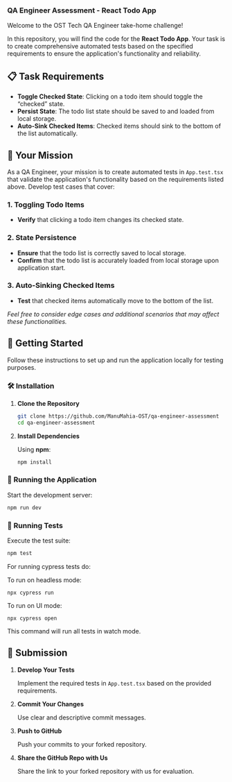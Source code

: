 
### QA Engineer Assessment - React Todo App

Welcome to the OST Tech QA Engineer take-home challenge!

In this repository, you will find the code for the **React Todo App**. Your task is to create comprehensive automated tests based on the specified requirements to ensure the application's functionality and reliability.

## 📋 Task Requirements

- **Toggle Checked State**: Clicking on a todo item should toggle the “checked” state.
- **Persist State**: The todo list state should be saved to and loaded from local storage.
- **Auto-Sink Checked Items**: Checked items should sink to the bottom of the list automatically.

## 🎯 Your Mission

As a QA Engineer, your mission is to create automated tests in `App.test.tsx` that validate the application's functionality based on the requirements listed above. Develop test cases that cover:

### 1. Toggling Todo Items
- **Verify** that clicking a todo item changes its checked state.

### 2. State Persistence
- **Ensure** that the todo list is correctly saved to local storage.
- **Confirm** that the todo list is accurately loaded from local storage upon application start.

### 3. Auto-Sinking Checked Items
- **Test** that checked items automatically move to the bottom of the list.

*Feel free to consider edge cases and additional scenarios that may affect these functionalities.*

## 🚀 Getting Started

Follow these instructions to set up and run the application locally for testing purposes.


### 🛠️ Installation

1. **Clone the Repository**

   ```bash
   git clone https://github.com/ManuMahia-OST/qa-engineer-assessment
   cd qa-engineer-assessment
   ```

2. **Install Dependencies**

   Using **npm**:

   ```bash
   npm install
   ```

### 🚀 Running the Application

Start the development server:


```bash
npm run dev
```

### 🧪 Running Tests

Execute the test suite:


```bash
npm test
```

For running cypress tests do:

To run on headless mode:

```npx cypress run ```


To run on UI mode:

```npx cypress open```

This command will run all tests in watch mode.

## 📄 Submission

1. **Develop Your Tests**

   Implement the required tests in `App.test.tsx` based on the provided requirements.

3. **Commit Your Changes**

   Use clear and descriptive commit messages.

4. **Push to GitHub**

   Push your commits to your forked repository.

5. **Share the GitHub Repo with Us**

   Share the link to your forked repository with us for evaluation.